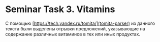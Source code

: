 # Seminar Task 3. Vitamins

С помощью [https://tech.yandex.ru/tomita/](tomita-parser) из данного текста были выделены отрывки предложений, указывающие на содержание различных витаминов в тех или иных продуктах.
